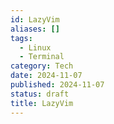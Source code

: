 ```yaml
---
id: LazyVim
aliases: []
tags:
  - Linux
  - Terminal
category: Tech
date: 2024-11-07
published: 2024-11-07
status: draft
title: LazyVim
---
```


